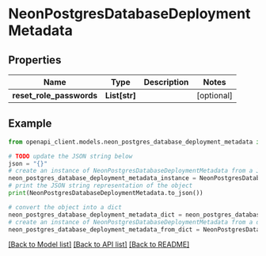 # NeonPostgresDatabaseDeploymentMetadata


## Properties

Name | Type | Description | Notes
------------ | ------------- | ------------- | -------------
**reset_role_passwords** | **List[str]** |  | [optional] 

## Example

```python
from openapi_client.models.neon_postgres_database_deployment_metadata import NeonPostgresDatabaseDeploymentMetadata

# TODO update the JSON string below
json = "{}"
# create an instance of NeonPostgresDatabaseDeploymentMetadata from a JSON string
neon_postgres_database_deployment_metadata_instance = NeonPostgresDatabaseDeploymentMetadata.from_json(json)
# print the JSON string representation of the object
print(NeonPostgresDatabaseDeploymentMetadata.to_json())

# convert the object into a dict
neon_postgres_database_deployment_metadata_dict = neon_postgres_database_deployment_metadata_instance.to_dict()
# create an instance of NeonPostgresDatabaseDeploymentMetadata from a dict
neon_postgres_database_deployment_metadata_from_dict = NeonPostgresDatabaseDeploymentMetadata.from_dict(neon_postgres_database_deployment_metadata_dict)
```
[[Back to Model list]](../README.md#documentation-for-models) [[Back to API list]](../README.md#documentation-for-api-endpoints) [[Back to README]](../README.md)


